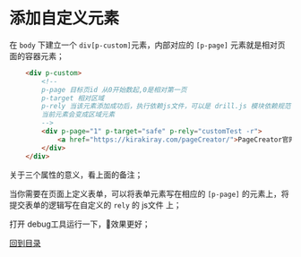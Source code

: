 # 添加自定义元素

在 `body` 下建立一个 `div[p-custom]`元素，内部对应的 `[p-page]` 元素就是相对页面的容器元素；

```html
    <div p-custom>
        <!--
        p-page 目标页id 从0开始数起,0是相对第一页
        p-target 相对区域
        p-rely 当该元素添加成功后，执行依赖js文件，可以是 drill.js 模块依赖规范； 
        当前元素会变成区域元素
        -->
        <div p-page="1" p-target="safe" p-rely="customTest -r">
            <a href="https://kirakiray.com/pageCreator/">PageCreator官网</a>
        </div>
    </div>
```

关于三个属性的意义，看上面的备注；

当你需要在页面上定义表单，可以将表单元素写在相应的 `[p-page]` 的元素上，将提交表单的逻辑写在自定义的 `rely` 的 js文件 上；

打开 debug工具运行一下，效果更好；

[回到目录](../../)